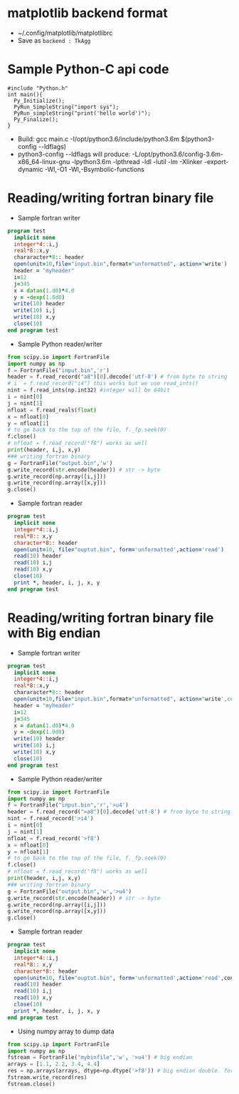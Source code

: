 # matplotlib backend format
- ~/.config/matplotlib/matplotlibrc
- Save as `backend : TkAgg` 

# Sample Python-C api code
```
#include "Python.h"
int main(){
  Py_Initialize();
  PyRun_SimpleString("import sys");
  PyRun_simpleString("print('hello world')");
  Py_Finalize();
}
```
- Build: gcc main.c -I/opt/python3.6/include/python3.6m $(python3-config --ldflags)
- python3-config --ldflags will produce: -L/opt/python3.6/config-3.6m-x86_64-linux-gnu  -lpython3.6m -lpthread -ldl  -lutil -lm  -Xlinker -export-dynamic -Wl,-O1 -Wl,-Bsymbolic-functions

# Reading/writing fortran binary file
- Sample fortran writer
```fortran
program test
  implicit none
  integer*4::i,j
  real*8::x,y
  chararacter*8:: header
  open(unit=10,file="input.bin",format="unformatted", action="write')
  header = "myheader"
  i=12
  j=345
  x = datan(1.d0)*4.0
  y = -dexp(1.0d0)
  write(10) header
  write(10) i,j
  write(10) x,y
  close(10)
end program test
```
- Sample Python reader/writer
```py
from scipy.io import FortranFile
import numpy as np
f = FortranFile("input.bin",'r')
header = f.read_record("a8")[0].decode('utf-8') # from byte to string
# i  = f.read_record("i4") this works but we use read_ints()
nint = f.read_ints(np.int32) #integer will be 64bit
i = nint[0]
j = nint[1]
nfloat = f.read_reals(float)
x = nfloat[0]
y = nfloat[1]
# to go back to the top of the file, f._fp.seek(0)
f.close()
# nfloat = f.read_record("f8") works as well
print(header, i,j, x,y)
### writing fortran binary
g = FortranFile("output.bin",'w')
g.write_record(str.encode(header)) # str -> byte
g.write_record(np.array([i,j]))
g.write_record(np.array([x,y]))
g.close()
```
- Sample fortran reader
```fortran
program test
  implicit none
  integer*4::i,j
  real*8:: x,y
  character*8:: header
  open(unit=10, file="ouptut.bin", form='unformatted',action='read')
  read(10) header
  read(10) i,j
  read(10) x,y
  close(10)
  print *, header, i, j, x, y
end program test
```

# Reading/writing fortran binary file with Big endian
- Sample fortran writer
```fortran
program test
  implicit none
  integer*4::i,j
  real*8::x,y
  chararacter*8:: header
  open(unit=10,file="input.bin",format="unformatted", action="write',convert='BIG_ENDIAN')
  header = "myheader"
  i=12
  j=345
  x = datan(1.d0)*4.0
  y = -dexp(1.0d0)
  write(10) header
  write(10) i,j
  write(10) x,y
  close(10)
end program test
```
- Sample Python reader/writer
```py
from scipy.io import FortranFile
import numpy as np
f = FortranFile("input.bin",'r','>u4')
header = f.read_record(">a8")[0].decode('utf-8') # from byte to string
nint = f.read_record('>i4')
i = nint[0]
j = nint[1]
nfloat = f.read_record('>f8')
x = nfloat[0]
y = nfloat[1]
# to go back to the top of the file, f._fp.seek(0)
f.close()
# nfloat = f.read_record("f8") works as well
print(header, i,j, x,y)
### writing fortran binary
g = FortranFile("output.bin",'w','>u4')
g.write_record(str.encode(header)) # str -> byte
g.write_record(np.array([i,j]))
g.write_record(np.array([x,y]))
g.close()
```
- Sample fortran reader
```fortran
program test
  implicit none
  integer*4::i,j
  real*8:: x,y
  character*8:: header
  open(unit=10, file="ouptut.bin", form='unformatted',action='read',convert='BIG_ENDIAN')
  read(10) header
  read(10) i,j
  read(10) x,y
  close(10)
  print *, header, i, j, x, y
end program test
```
- Using numpy array to dump data
```python
from scipy.ip import FortranFile
import numpy as np
fstream = FortranFile("mybinfile",'w', '>u4') # big endian
arrays = [1.1, 2.2, 3.4, 4.4]
res = np.arrays(arrays, dtype=np.dtype('>f8')) # big endian double. for 4byte int, use >i4
fstream.write_record(res)
fstream.close()
```
